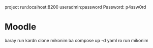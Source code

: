project run:localhost:8200
useradmin:password
Password: p4ssw0rd
# Moodle
baray run kardn clone mikonim ba compose up -d yaml ro run mikonim
